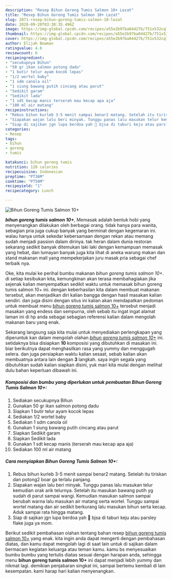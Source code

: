 ```yaml
---
description: "Resep Bihun Goreng Tumis Salmon 10+ Lezat"
title: "Resep Bihun Goreng Tumis Salmon 10+ Lezat"
slug: 2071-resep-bihun-goreng-tumis-salmon-10-lezat
date: 2020-09-20T03:38:35.496Z
image: https://img-global.cpcdn.com/recipes/a55e2b97ba04427b/751x532cq70/bihun-goreng-tumis-salmon-10-foto-resep-utama.jpg
thumbnail: https://img-global.cpcdn.com/recipes/a55e2b97ba04427b/751x532cq70/bihun-goreng-tumis-salmon-10-foto-resep-utama.jpg
cover: https://img-global.cpcdn.com/recipes/a55e2b97ba04427b/751x532cq70/bihun-goreng-tumis-salmon-10-foto-resep-utama.jpg
author: Elijah Bowman
ratingvalue: 4.6
reviewcount: 6
recipeingredient:
- "secukupnya Bihun"
- "50 gr ikan salmon potong dadu"
- "1 butir telur ayam kocok lepas"
- "1/2 wortel baby"
- "1 sdm canola oil"
- "1 siung bawang putih cincang atau parut"
- "Sedikit garam"
- "Sedikit lada"
- "1 sdt kecap manis terserah mau kecap apa aja"
- "100 ml air matang"
recipeinstructions:
- "Rebus bihun kurleb 3-5 menit sampai benar2 matang. Setelah itu tiriskan dan potong2 boar ga terlalu panjang."
- "Siapakan wajan lalu beri minyak. Tunggu panas lalu masukan telur kemudian orak arik telurnya. Setelah itu masukan bawang putih yg sudah di parut sampai wangi. Kemudian masukan salmon sampai berubah warna lalu masukan air matang serta wortel. Tunggu sampai wortel matang dan air sedikit berkurang lalu masukan bihun serta kecap. Aduk sampai rata hingga matang."
- "Siap di sajikan jgn lupa berdoa yah 🥰 bjsa di taburi keju atau parsley flake juga ya mom."
categories:
- Resep
tags:
- bihun
- goreng
- tumis

katakunci: bihun goreng tumis 
nutrition: 120 calories
recipecuisine: Indonesian
preptime: "PT36M"
cooktime: "PT50M"
recipeyield: "1"
recipecategory: Lunch

---
```



![Bihun Goreng Tumis Salmon 10+](https://img-global.cpcdn.com/recipes/a55e2b97ba04427b/751x532cq70/bihun-goreng-tumis-salmon-10-foto-resep-utama.jpg)

<b><i>bihun goreng tumis salmon 10+</i></b>, Memasak adalah bentuk hobi yang menyenangkan dilakukan oleh berbagai orang. tidak hanya para wanita, sebagian pria juga cukup banyak yang berminat dengan kegemaran ini. walau hanya untuk sekedar kebersamaan dengan rekan atau memang sudah menjadi passion dalam dirinya. tak heran dalam dunia restoran sekarang sedikit banyak ditemukan laki laki dengan kemampuan memasak yang hebat, dan lumayan banyak juga kita lihat di aneka warung makan dan stand makanan mall yang mempekerjakan juru masak pria sebagai chef terbaik nya.



Oke, kita mulai ke perihal bumbu makanan <i>bihun goreng tumis salmon 10+</i>. di setiap kesibukan kita, kemungkinan akan terasa membahagiakan jika sejenak kalian menyempatkan sedikit waktu untuk memasak bihun goreng tumis salmon 10+ ini. dengan keberhasilan kita dalam membuat makanan tersebut, akan menjadikan diri kalian bangga dengan hasil masakan kalian sendiri. dan juga disini dengan situs ini kalian akan mendapatkan pedoman untuk membuat menu <u>bihun goreng tumis salmon 10+</u> tersebut menjadi masakan yang endess dan sempurna, oleh sebab itu ingat ingat alamat laman ini di hp anda sebagai sebagian referensi kalian dalam mengolah makanan baru yang enak.


Sekarang langsung saja kita mulai untuk menyediakan perlengkapan yang diperuntuk kan dalam mengolah olahan <u><i>bihun goreng tumis salmon 10+</i></u> ini. setidaknya bisa disiapkan <b>10</b> komposisi yang dibutuhkan di masakan ini. biar berikutnya dapat menghasilkan rasa yang yummy dan menggugah selera. dan juga persiapkan waktu kalian sesaat, sebab kalian akan membuatnya antara lain dengan <b>3</b> langkah. saya ingin segala yang dibutuhkan sudah kalian siapkan disini, yuk mari kita mulai dengan melihat dulu bahan keperluan dibawah ini.

<!--inarticleads1-->

##### Komposisi dan bumbu yang diperlukan untuk pembuatan Bihun Goreng Tumis Salmon 10+:

1. Sediakan secukupnya Bihun
1. Gunakan 50 gr ikan salmon potong dadu
1. Siapkan 1 butir telur ayam kocok lepas
1. Sediakan 1/2 wortel baby
1. Sediakan 1 sdm canola oil
1. Gunakan 1 siung bawang putih cincang atau parut
1. Siapkan Sedikit garam
1. Siapkan Sedikit lada
1. Gunakan 1 sdt kecap manis (terserah mau kecap apa aja)
1. Sediakan 100 ml air matang




<!--inarticleads2-->

##### Cara menyiapkan Bihun Goreng Tumis Salmon 10+:

1. Rebus bihun kurleb 3-5 menit sampai benar2 matang. Setelah itu tiriskan dan potong2 boar ga terlalu panjang.
1. Siapakan wajan lalu beri minyak. Tunggu panas lalu masukan telur kemudian orak arik telurnya. Setelah itu masukan bawang putih yg sudah di parut sampai wangi. Kemudian masukan salmon sampai berubah warna lalu masukan air matang serta wortel. Tunggu sampai wortel matang dan air sedikit berkurang lalu masukan bihun serta kecap. Aduk sampai rata hingga matang.
1. Siap di sajikan jgn lupa berdoa yah 🥰 bjsa di taburi keju atau parsley flake juga ya mom.




Berikut sedikit pembahasan olahan tentang bahan resep <u>bihun goreng tumis salmon 10+</u> yang enak. kita ingin anda dapat mengerti dengan pembahasan diatas, dan kamu dapat mengolah lagi di saat lain untuk di sajikan dalam bermacam kegiatan keluarga atau teman kamu. kamu bs menyesuaikan bumbu bumbu yang tertulis diatas sesuai dengan harapan anda, sehingga menu <b>bihun goreng tumis salmon 10+</b> ini dapat menjadi lebih yummy dan nikmat lagi. demikian penjabaran singkat ini, sampai bertemu kembali di lain kesempatan. kami harap hari kalian menyenangkan.
